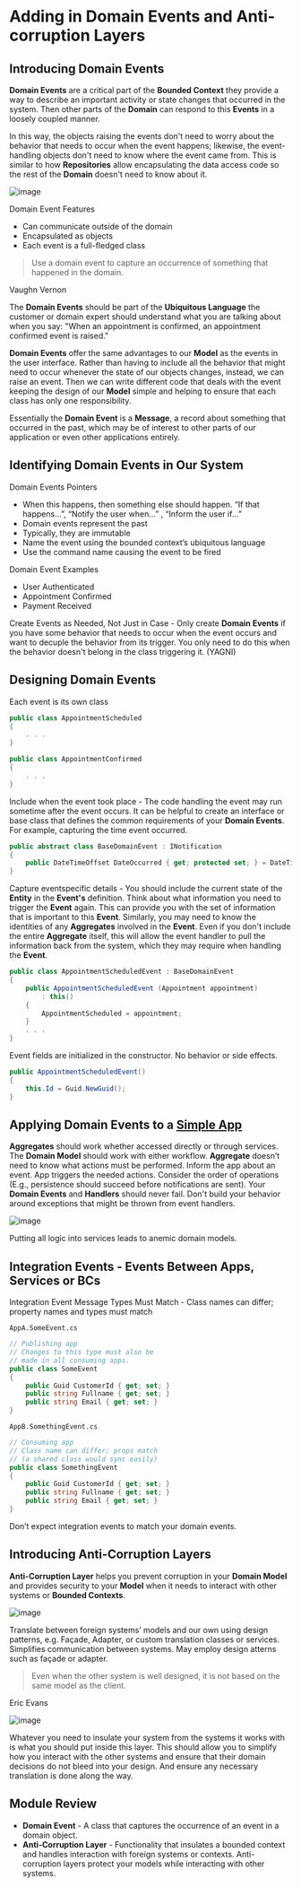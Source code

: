 # Adding in Domain Events and Anti-corruption Layers

## Introducing Domain Events

**Domain Events** are a critical part of the **Bounded Context** they provide a way to describe an important activity or state changes that occurred in the system. Then other parts of the **Domain** can respond to this **Events** in a loosely coupled manner.

In this way, the objects raising the events don't need to worry about the behavior that needs to occur when the event happens; likewise, the event-handling objects don't need to know where the event came from. This is similar to how **Repositories** allow encapsulating the data access code so the rest of the **Domain** doesn't need to know about it.

![image](https://user-images.githubusercontent.com/34960418/213712183-2c9373a8-f3c3-4a9d-ae22-b0e1f9325d9e.png)

Domain Event Features
- Can communicate outside of the domain
- Encapsulated as objects
- Each event is a full-fledged class

> Use a domain event to capture an occurrence of something that happened in the domain.

Vaughn Vernon

The **Domain Events** should be part of the **Ubiquitous Language** the customer or domain expert should understand what you are talking about when you say: "When an appointment is confirmed, an appointment confirmed event is raised."

**Domain Events** offer the same advantages to our **Model** as the events in the user interface. Rather than having to include all the behavior that might need to occur whenever the state of our objects changes, instead, we can raise an event. Then we can write different code that deals with the event keeping the design of our **Model** simple and helping to ensure that each class has only one responsibility. 

Essentially the **Domain Event** is a **Message**, a record about something that occurred in the past, which may be of interest to other parts of our application or even other applications entirely.

## Identifying Domain Events in Our System

Domain Events Pointers

- When this happens, then something else should happen. “If that happens…”, “Notify the user when…” , “Inform the user if…”
- Domain events represent the past
- Typically, they are immutable
- Name the event using the bounded context’s ubiquitous language
- Use the command name causing the event to be fired

Domain Event Examples

- User Authenticated
- Appointment Confirmed
- Payment Received

Create Events as Needed, Not Just in Case - Only create **Domain Events** if you have some behavior that needs to occur when the event occurs and want to decuple the behavior from its trigger. You only need to do this when the behavior doesn't belong in the class triggering it. (YAGNI)


## Designing Domain Events

Each event is its own class

```csharp
public class AppointmentScheduled
{
    . . .
}

public class AppointmentConfirmed
{
    . . .
}
```

Include when the event took place - The code handling the event may run sometime after the event occurs. It can be helpful to create an interface or base class that defines the common requirements of your **Domain Events**. For example, capturing the time event occurred. 


```csharp
public abstract class BaseDomainEvent : INotification
{
    public DateTimeOffset DateOccurred { get; protected set; } = DateTimeOffset.UtcNow;
}
```

Capture eventspecific details - You should include the current state of the **Entity** in the **Event's** definition. Think about what information you need to trigger the **Event** again. This can provide you with the set of information that is important to this **Event**. Similarly, you may need to know the identities of any **Aggregates** involved in the **Event**. Even if you don't include the entire **Aggregate** itself, this will allow the event handler to pull the information back from the system, which they may require when handling the **Event**.

```csharp
public class AppointmentScheduledEvent : BaseDomainEvent
{
    public AppointmentScheduledEvent (Appointment appointment) 
        : this()
    {
        AppointmentScheduled = appointment;
    }
    . . .
}
```

Event fields are initialized in the constructor. No behavior or side effects.

```csharp
public AppointmentScheduledEvent()
{
    this.Id = Guid.NewGuid();
}
```

## Applying Domain Events to a [Simple App](Domain%20Events)

**Aggregates** should work whether accessed directly or through services. The **Domain Model** should work with either workflow. **Aggregate** doesn’t need to know what actions must be performed. Inform the app about an event. App triggers the needed actions. Consider the order of operations (E.g., persistence should succeed before notifications are sent). Your **Domain Events** and **Handlers** should never fail. Don't build your behavior around exceptions that might be thrown from event handlers.

![image](https://user-images.githubusercontent.com/34960418/213749813-44f4b0fc-285a-40e2-a5d5-97a90b33ed4e.png)

Putting all logic into services leads to anemic domain models.


## Integration Events - Events Between Apps, Services or BCs

Integration Event Message Types Must Match - Class names can differ; property names and types must match

`AppA.SomeEvent.cs`

```csharp
// Publishing app
// Changes to this type must also be
// made in all consuming apps.
public class SomeEvent
{
    public Guid CustomerId { get; set; }
    public string Fullname { get; set; }
    public string Email { get; set; }
}
```

`AppB.SomethingEvent.cs`

```csharp
// Consuming app
// Class name can differ; props match
// (a shared class would sync easily)
public class SomethingEvent
{
    public Guid CustomerId { get; set; }
    public string Fullname { get; set; }
    public string Email { get; set; }
}
```

Don’t expect integration events to match your domain events.


## Introducing Anti-Corruption Layers

**Anti-Corruption Layer** helps you prevent corruption in your **Domain Model** and provides security to your **Model** when it needs to interact with other systems or **Bounded Contexts**.

![image](https://user-images.githubusercontent.com/34960418/213866396-1f079b11-2a67-4de1-a7c6-ae80cb3ee030.png)

Translate between foreign systems’ models and our own using design patterns, e.g. Façade, Adapter, or custom translation classes or services. Simplifies communication between systems. May employ design atterns such as façade or adapter.

> Even when the other system is well designed, it is not based on the same model as the client.

Eric Evans

![image](https://user-images.githubusercontent.com/34960418/213866658-82ea81b7-9249-4920-b71a-07d95b66ecd8.png)

Whatever you need to insulate your system from the systems it works with is what you should put inside this layer. This should allow you to simplify how you interact with the other systems and ensure that their domain decisions do not bleed into your design. And ensure any necessary translation is done along the way.


## Module Review

- **Domain Event** - A class that captures the occurrence of an event in a domain object.
- **Anti-Corruption Layer** - Functionality that insulates a bounded context and handles interaction with foreign systems or contexts. Anti-corruption layers protect your models while interacting with other systems.

